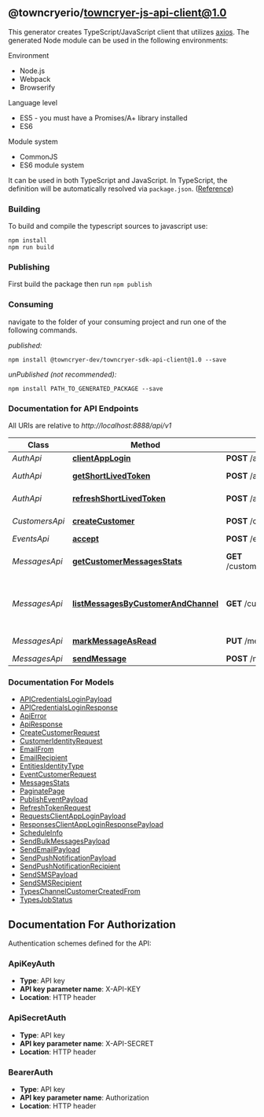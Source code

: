 ## @towncryerio/towncryer-js-api-client@1.0

This generator creates TypeScript/JavaScript client that utilizes [axios](https://github.com/axios/axios). The generated Node module can be used in the following environments:

Environment
* Node.js
* Webpack
* Browserify

Language level
* ES5 - you must have a Promises/A+ library installed
* ES6

Module system
* CommonJS
* ES6 module system

It can be used in both TypeScript and JavaScript. In TypeScript, the definition will be automatically resolved via `package.json`. ([Reference](https://www.typescriptlang.org/docs/handbook/declaration-files/consumption.html))

### Building

To build and compile the typescript sources to javascript use:
```
npm install
npm run build
```

### Publishing

First build the package then run `npm publish`

### Consuming

navigate to the folder of your consuming project and run one of the following commands.

_published:_

```
npm install @towncryer-dev/towncryer-sdk-api-client@1.0 --save
```

_unPublished (not recommended):_

```
npm install PATH_TO_GENERATED_PACKAGE --save
```

### Documentation for API Endpoints

All URIs are relative to *http://localhost:8888/api/v1*

Class | Method | HTTP request | Description
------------ | ------------- | ------------- | -------------
*AuthApi* | [**clientAppLogin**](docs/AuthApi.md#clientapplogin) | **POST** /auth/authorize/client | Client App Login
*AuthApi* | [**getShortLivedToken**](docs/AuthApi.md#getshortlivedtoken) | **POST** /auth/authorize | Get Short Lived Token
*AuthApi* | [**refreshShortLivedToken**](docs/AuthApi.md#refreshshortlivedtoken) | **POST** /auth/refresh-token | Refresh Short Lived Token
*CustomersApi* | [**createCustomer**](docs/CustomersApi.md#createcustomer) | **POST** /customers | Create Customer
*EventsApi* | [**accept**](docs/EventsApi.md#accept) | **POST** /events | Accept Event
*MessagesApi* | [**getCustomerMessagesStats**](docs/MessagesApi.md#getcustomermessagesstats) | **GET** /customers/{customerId}/messages/stats | Get customer\&#39;s messages stats
*MessagesApi* | [**listMessagesByCustomerAndChannel**](docs/MessagesApi.md#listmessagesbycustomerandchannel) | **GET** /customers/{customerId}/messages | List customer\&#39;s messages filtering by channel
*MessagesApi* | [**markMessageAsRead**](docs/MessagesApi.md#markmessageasread) | **PUT** /messages/{id}/read | Mark Message As Read
*MessagesApi* | [**sendMessage**](docs/MessagesApi.md#sendmessage) | **POST** /messages | Send Message


### Documentation For Models

 - [APICredentialsLoginPayload](docs/APICredentialsLoginPayload.md)
 - [APICredentialsLoginResponse](docs/APICredentialsLoginResponse.md)
 - [ApiError](docs/ApiError.md)
 - [ApiResponse](docs/ApiResponse.md)
 - [CreateCustomerRequest](docs/CreateCustomerRequest.md)
 - [CustomerIdentityRequest](docs/CustomerIdentityRequest.md)
 - [EmailFrom](docs/EmailFrom.md)
 - [EmailRecipient](docs/EmailRecipient.md)
 - [EntitiesIdentityType](docs/EntitiesIdentityType.md)
 - [EventCustomerRequest](docs/EventCustomerRequest.md)
 - [MessagesStats](docs/MessagesStats.md)
 - [PaginatePage](docs/PaginatePage.md)
 - [PublishEventPayload](docs/PublishEventPayload.md)
 - [RefreshTokenRequest](docs/RefreshTokenRequest.md)
 - [RequestsClientAppLoginPayload](docs/RequestsClientAppLoginPayload.md)
 - [ResponsesClientAppLoginResponsePayload](docs/ResponsesClientAppLoginResponsePayload.md)
 - [ScheduleInfo](docs/ScheduleInfo.md)
 - [SendBulkMessagesPayload](docs/SendBulkMessagesPayload.md)
 - [SendEmailPayload](docs/SendEmailPayload.md)
 - [SendPushNotificationPayload](docs/SendPushNotificationPayload.md)
 - [SendPushNotificationRecipient](docs/SendPushNotificationRecipient.md)
 - [SendSMSPayload](docs/SendSMSPayload.md)
 - [SendSMSRecipient](docs/SendSMSRecipient.md)
 - [TypesChannelCustomerCreatedFrom](docs/TypesChannelCustomerCreatedFrom.md)
 - [TypesJobStatus](docs/TypesJobStatus.md)


<a id="documentation-for-authorization"></a>
## Documentation For Authorization


Authentication schemes defined for the API:
<a id="ApiKeyAuth"></a>
### ApiKeyAuth

- **Type**: API key
- **API key parameter name**: X-API-KEY
- **Location**: HTTP header

<a id="ApiSecretAuth"></a>
### ApiSecretAuth

- **Type**: API key
- **API key parameter name**: X-API-SECRET
- **Location**: HTTP header

<a id="BearerAuth"></a>
### BearerAuth

- **Type**: API key
- **API key parameter name**: Authorization
- **Location**: HTTP header


